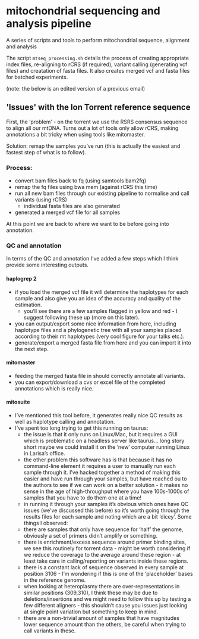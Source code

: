 # mitochondrial sequencing and analysis pipeline

A series of scripts and tools to perform mitochondrial sequence, alignment and analysis

The script `mtseq_processing.sh` details the process of creating appropriate index files, re-aligning to rCRS (if required), variant calling (generating vcf files) and creatation of fasta files. It also creates merged vcf and fasta files for batched experiments.

(note: the below is an edited version of a previous email)

## 'Issues' with the Ion Torrent reference sequence

First, the ‘problem’ - on the torrent we use the RSRS consensus sequence to align all our mtDNA. Turns out a lot of tools only allow rCRS, making annotations a bit tricky when using tools like mitomaster.

Solution: remap the samples you’ve run (this is actually the easiest and fastest step of what is to follow).

### Process:

  - convert bam files back to fq (using samtools bam2fq)
  - remap the fq files using bwa mem (against rCRS this time)
  - run all new bam files through our existing pipeline to normalise and call variants (using rCRS)
    - individual fasta files are also generated
  - generated a merged vcf file for all samples

At this point we are back to where we want to be before going into annotation.

### QC and annotation

In terms of the QC and annotation I’ve added a few steps which I think provide some interesting outputs.

#### haplogrep 2
        
  - if you load the merged vcf file it will determine the haplotypes for each sample and also give you an idea of the accuracy and quality of the estimation.
    - you’ll see there are a few samples flagged in yellow and red - I suggest following these up (more on this later).
  -  you can output/export some nice information from here, including haplotype files and a phylogenetic tree with all your samples placed according to their mt haplotypes (very cool figure for your talks etc.).
  - generate/export a merged fasta file from here and you can import it into the next step.

#### mitomaster
        
  - feeding the merged fasta file in should correctly annotate all variants.
  - you can export/download a cvs or excel file of the completed annotations which is really nice.

#### mitosuite

  - I’ve mentioned this tool before, it generates really nice QC results as well as haplotype calling and annotation.
  - I’ve spent too long trying to get this running on taurus:
    - the issue is that it only runs on Linux/Mac, but it requires a GUI which is problematic on a headless server like taurus… long story short maybe we could install it on the ‘new’ computer running Linux in Larisa’s office.
    - the other problem this software has is that because it has no command-line element it requires a user to manually run each sample through it. I’ve hacked together a method of making this easier and have run through your samples, but have reached ou to the authors to see if we can work on a better solution - it makes no sense in the age of high-throughput where you have 100s-1000s of samples that you have to do them one at a time!
    - in running it through your samples it’s obvious which ones have QC issues (we’ve discussed this before) so it’s worth going through the results files for each sample and noting which are a bit ‘dicey’. Some things I observed:
    - there are samples that only have sequence for ‘half’ the genome, obviously a set of primers didn’t amplify or something.
    - there is enrichment/excess sequence around primer binding sites, we see this routinely for torrent data - might be worth considering if we reduce the coverage to the average around these region - at least take care in calling/reporting on variants inside these regions.
    - there is a constant lack of sequence observed in every sample at position 3106 - I’m wondering if this is one of the ‘placeholder’ bases in the reference genome.
    - when looking at heteroplasmy there are over-representations in similar positions (309,310), I think these may be due to deletions/insertions and we might need to follow this up by testing a few different aligners - this shouldn’t cause you issues just looking at single point variation but something to keep in mind.
    - there are a non-trivial amount of samples that have magnitudes lower sequence amount than the others, be careful when trying to call variants in these.
